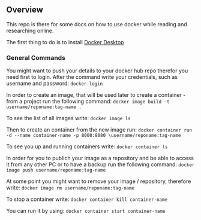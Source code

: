 ## Overview

This repo is there for some docs on how to use docker while reading and researching online.

The first thing to do is to install [Docker Desktop](https://www.docker.com/products/docker-desktop)

### General Commands

You might want to push your details to your docker hub repo therefor you need first to login. After the command write your credentials, such as username and password:
`docker login`

In order to create an image, that will be used later to create a container - from a project run the following command:
`docker image build -t username/reponame:tag-name .`

To see the list of all images write:
`docker image ls`

Then to create an container from the new image run: 
`docker container run -d --name container-name -p 8000:8080 \username/reponame:tag-name`

To see you up and running containers write:
`docker container ls`

In order for you to publich your image as a repository and be able to access it from any other PC or to have a backup run the following command:
`docker image push username/reponame:tag-name`

At some point you might want to remove your image / repository, therefore write:
`docker image rm username/reponame:tag-name`

To stop a container write:
`docker container kill container-name`

You can run it by using:
`docker container start container-name`
